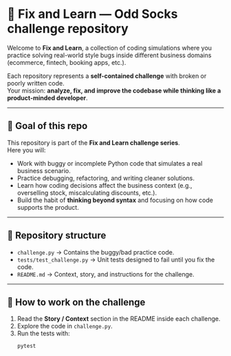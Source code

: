 # 🐛 Fix and Learn — Odd Socks challenge repository

Welcome to **Fix and Learn**, a collection of coding simulations where you practice solving real-world style bugs inside different business domains (ecommerce, fintech, booking apps, etc.).

Each repository represents a **self-contained challenge** with broken or poorly written code.  
Your mission: **analyze, fix, and improve the codebase while thinking like a product-minded developer**.

---

## 🎯 Goal of this repo
This repository is part of the **Fix and Learn challenge series**.  
Here you will:

- Work with buggy or incomplete Python code that simulates a real business scenario.  
- Practice debugging, refactoring, and writing cleaner solutions.  
- Learn how coding decisions affect the business context (e.g., overselling stock, miscalculating discounts, etc.).  
- Build the habit of **thinking beyond syntax** and focusing on how code supports the product.  

---

## 📂 Repository structure
- `challenge.py` → Contains the buggy/bad practice code.  
- `tests/test_challenge.py` → Unit tests designed to fail until you fix the code.  
- `README.md` → Context, story, and instructions for the challenge.    

---

## 🚀 How to work on the challenge
1. Read the **Story / Context** section in the README inside each challenge.  
2. Explore the code in `challenge.py`.  
3. Run the tests with:  
   ```bash
   pytest
